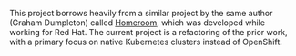 This project borrows heavily from a similar project by the same author (Graham Dumpleton) called [Homeroom](https://github.com/openshift-homeroom), which was developed while working for Red Hat. The current project is a refactoring of the prior work, with a primary focus on native Kubernetes clusters instead of OpenShift.
